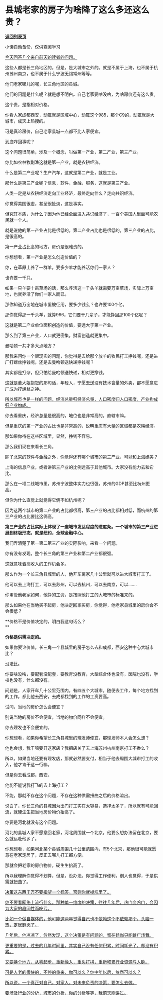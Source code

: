 # 县城老家的房子为啥降了这么多还这么贵？

[**返回列表页**](/gzh/记忆承载3)

小懒自动备份，仅供查阅学习

[今天回答几个来自前天的读者的问题。](http://mp.weixin.qq.com/s?__biz=Mzg4MTg2MzU3Mg==&mid=2247484390&idx=1&sn=c70de5e7fdae87e4d502e10d4ea1f00e&chksm=cf5e3d1df829b40b1653ac928c436514c6aa75a6d4d3703007e917f734e068059328e6476e8f&scene=21#wechat_redirect)

这些人都是长三角地区的，但是，是大城市之外的。就是不属于上海，也不属于杭州苏州南京，也不属于什么宁波无锡常州等等。  

他们老家哪儿的呢，长三角地区的县城。

他们的问题是什么呢？就是想不明白。自己老家要啥没啥，为啥房价还有这么贵。  

这个贵，是指相对价格。  

你看人家成都西安，动辄就是区域中心，动辄这个985，那个C9的，动辄就是大城市，成天上热搜的。

可是真论房价，自己老家县城一点都不比人家便宜。  

到底咋回事呢？  

这个问题很简单，涉及一个概念，叫做第一产业，第二产业，第三产业。  

你比如农林牧副渔这就是第一产业，就是农耕经济。  

什么是第二产业呢？生产汽车，这就是第二产业，就是工业。  

那什么是第三产业呢？信息，软件，金融，服务，这就是第三产业。

人类一定是从农耕经济走向工业经济，最终走向什么？走向共识经济。  

你觉得美国很虚，甚至很扯淡，这是事实。  

但究其本质，为什么？因为他已经全面进入共识经济了，一百个美国人里面可能农民就一个人。  

就是说他的第一产业占比是很低的，第二产业占比也是很低的，第三产业的占比，是很高的。  

第一产业占比高的地方，房价是很难贵的。  

你想想看，第一产业是怎么创造价值的？  

你，在草原上养了一群羊，要多少羊才能养活你们一家人？  

也许要一千只。

如果一只羊要十亩草场的话，那么养活这一千头羊就需要万亩草场，实际上万亩地，也就养活了你们一家人而已。  

那你知道万亩地在城市里被征用，要多少钱么？也许要100个亿。  

那你觉得那一千头羊，就算996，它们要干几辈子，才能挣回那100个亿呢？  

这就是第二产业单位面积创造的价值，要远大于第一产业。  

那么到了第三产业，人口就更密集，财富创造就更集中。

曼哈顿一共才多大点地方？

那我来问你一个很现实的问题，你觉得是去给那个放羊的牧民打工挣钱呢，还是进厂打螺丝挣钱呢，还是去曼哈顿送快递挣钱呢？

其实都是打杂，但只怕给曼哈顿送快递，相对更挣钱。  

这就是董大姐抱怨的那句话，年轻人，宁愿去送没有技术含量的外卖，都不愿意进厂成为拧螺丝之神。  

[所以城市也是一样的问题，经济总量归经济总量，人口密度归人口密度，产业构成归产业构成。  
](http://mp.weixin.qq.com/s?__biz=Mzg4MTg2MzU3Mg==&mid=2247484390&idx=1&sn=c70de5e7fdae87e4d502e10d4ea1f00e&chksm=cf5e3d1df829b40b1653ac928c436514c6aa75a6d4d3703007e917f734e068059328e6476e8f&scene=21#wechat_redirect)

你去看重庆，经济总量是很高的，地位也是非常高的，直辖市嘛。

但是重庆的第一产业的占比也是非常高的，说明重庆有大量的区域都是农耕经济。

那如果你待在这些区域里，显然，挣钱不容易。  

那么我们现在来看长三角。  

除了北京的软件与金融之外，你觉得还有哪个城市的第三产业，可以和上海媲美？  

上海的信息产业，或者讲第三产业的比例远高于其他城市。大家没有能力去和它比。

那么在一堆二线城市里，苏州宁波整体实力也很强，苏州的GDP甚至比杭州更高。

但你为什么直觉上就觉得它俩不如杭州呢？  

因为这两个城市的第二产业的占比都很高，第三产业的占比都相对低，而杭州的第三产业的占比要比这俩高。

 **第三产业的占比实际上体现了一座城市发达程度的进度条。一个城市的第三产业进展到终极形态，就是纽约，全球金融中心。**

我们弄清楚了第一第二第三产业的实际影响，来看一个问题。  

你有没有发现，整个长三角的第三产业和第二产业都很强。  

这就意味着高收入的工作机会多。  

那么作为一个长三角县城里的人，他开车离家几十公里就可以进大城市打工了。  

他可以去上海打工，可以去苏州，可以去杭州，可以去南京，可以.......

你甭管他老家如何，他挣的工资，是按照他打工的大城市的标准来的。  

那么如果他在当地买不起房，他决定回家买房，你觉得，他老家县城里的房价会不会很低？  

 **价格不是价值决定的，明白我这句话么？  
**

 **价格是供需决定的。**

如果你要论价值，长三角一个县城里的房子怎么去和成都，西安这种中心大城市比？  

没法比。

你要啥没啥，要配套没配套，要教育没教育，大型综合体也没有，医院也没有，学校也没有，什么都没有。  

问题是，人家开车几十公里范围内，有四五个大城市，随便去工作，每个地方找到的工作，都比他去西安，去成都找到的工作的工资要高。  

试问，当地的房价怎么会便宜？  

别说当地的房价不会便宜，当地的物价同样不会便宜。

你去理发也不会便宜的。  

你想想看，如果你希望长三角县城里的理发师便宜，那理发师本人会怎么想？  

他也会想，我干嘛要开这家店？我把店关了去上海苏州杭州南京打工不香么？

所以，如果当地还要有理发店，那就必然要支付，相当于他去周围大城市打工的收入，他才肯干这一行嘛。  

但是你去看成都，西安。  

他能不能说我打飞的去上海打工？  

不能，那就不存在这个问题，不存在这种供需扭曲之后的价格溢出。  

说白了，你长三角的县城因为出门打工实在太容易，选择太多了，所以就有可能回流，就硬生生把当地房价物价抬高了。

你要是河北就没有这个问题。  

河北的县城人家不愿意回老家，河北周围就一个北京，他要么想办法留在北京，要么就远赴他乡了。

你想想看，如果河北某个县城周围几十公里范围内，有5个北京，那他很可能就愿意在老家定居了，反正去哪儿打工都方便。

那就会把老家的房价物价，硬生生抬高了。  

所以我理解你觉得不划算，但是，没办法。你觉得工作便利，别人也觉得，于是供需就扭曲了。

[决策这东西千万不要指望一个标签。否则你就掉坑里了。](http://mp.weixin.qq.com/s?__biz=Mzg4MTg2MzU3Mg==&mid=2247484390&idx=1&sn=c70de5e7fdae87e4d502e10d4ea1f00e&chksm=cf5e3d1df829b40b1653ac928c436514c6aa75a6d4d3703007e917f734e068059328e6476e8f&scene=21#wechat_redirect)

[你不要看网络上流行什么，那种单一维度的决策，往往几年后，热门变冷门，会因为大家的趋同性而吃亏。  
](http://mp.weixin.qq.com/s?__biz=Mzg4MTg2MzU3Mg==&mid=2247484390&idx=1&sn=c70de5e7fdae87e4d502e10d4ea1f00e&chksm=cf5e3d1df829b40b1653ac928c436514c6aa75a6d4d3703007e917f734e068059328e6476e8f&scene=21#wechat_redirect)

[比如一个做自媒体的，他可能这两年觉得自己也不依赖这个不依赖那个，头脑一热，定居鹤岗了。](http://mp.weixin.qq.com/s?__biz=Mzg4MTg2MzU3Mg==&mid=2247484390&idx=1&sn=c70de5e7fdae87e4d502e10d4ea1f00e&chksm=cf5e3d1df829b40b1653ac928c436514c6aa75a6d4d3703007e917f734e068059328e6476e8f&scene=21#wechat_redirect)

[几年后，他凉凉了，忽然发现，这个决策是有问题的，留在鹤岗只能跳广场舞。](http://mp.weixin.qq.com/s?__biz=Mzg4MTg2MzU3Mg==&mid=2247484390&idx=1&sn=c70de5e7fdae87e4d502e10d4ea1f00e&chksm=cf5e3d1df829b40b1653ac928c436514c6aa75a6d4d3703007e917f734e068059328e6476e8f&scene=21#wechat_redirect)

[更重要的是，过去的几年时间里，其实自己没有任何积累，时间耗光了，却没有积累。](http://mp.weixin.qq.com/s?__biz=Mzg4MTg2MzU3Mg==&mid=2247484390&idx=1&sn=c70de5e7fdae87e4d502e10d4ea1f00e&chksm=cf5e3d1df829b40b1653ac928c436514c6aa75a6d4d3703007e917f734e068059328e6476e8f&scene=21#wechat_redirect)

[又要换个地方，从零起步，重新融入，重头打拼，重新积累行业资源与人脉。](http://mp.weixin.qq.com/s?__biz=Mzg4MTg2MzU3Mg==&mid=2247484390&idx=1&sn=c70de5e7fdae87e4d502e10d4ea1f00e&chksm=cf5e3d1df829b40b1653ac928c436514c6aa75a6d4d3703007e917f734e068059328e6476e8f&scene=21#wechat_redirect)

[可是人老的很快的，不停的重来，你可以么？你中年以后，依然可以么？  
](http://mp.weixin.qq.com/s?__biz=Mzg4MTg2MzU3Mg==&mid=2247484390&idx=1&sn=c70de5e7fdae87e4d502e10d4ea1f00e&chksm=cf5e3d1df829b40b1653ac928c436514c6aa75a6d4d3703007e917f734e068059328e6476e8f&scene=21#wechat_redirect)

[所以说，一个真正对自己，对家人，对未来负责的决策，要怎么去做。  
](http://mp.weixin.qq.com/s?__biz=Mzg4MTg2MzU3Mg==&mid=2247484390&idx=1&sn=c70de5e7fdae87e4d502e10d4ea1f00e&chksm=cf5e3d1df829b40b1653ac928c436514c6aa75a6d4d3703007e917f734e068059328e6476e8f&scene=21#wechat_redirect)

[要涉及行业的分析，城市的分析，你的分析等等，我前天刚讲过。](http://mp.weixin.qq.com/s?__biz=Mzg4MTg2MzU3Mg==&mid=2247484390&idx=1&sn=c70de5e7fdae87e4d502e10d4ea1f00e&chksm=cf5e3d1df829b40b1653ac928c436514c6aa75a6d4d3703007e917f734e068059328e6476e8f&scene=21#wechat_redirect)

